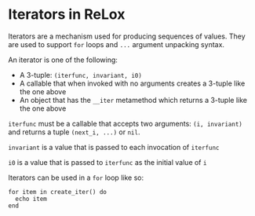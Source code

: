 # Iterators in ReLox

Iterators are a mechanism used for producing sequences of values. 
They are used to support `for` loops and `...` argument unpacking syntax.

An iterator is one of the following:
- A 3-tuple: `(iterfunc, invariant, i0)`
- A callable that when invoked with no arguments creates a 3-tuple like the one above
- An object that has the `__iter` metamethod which returns a 3-tuple like the one above

`iterfunc` must be a callable that accepts two arguments: `(i, invariant)` and returns a tuple `(next_i, ...)` or `nil`.

`invariant` is a value that is passed to each invocation of `iterfunc`

`i0` is a value that is passed to `iterfunc` as the initial value of `i`

Iterators can be used in a `for` loop like so:
```
for item in create_iter() do
  echo item
end
```

